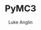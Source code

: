 ---
title: PyMC3 
author: Luke Anglin
image: https://alexioannides.github.io/images/data_science/mcmc_vi_pymc3/pymc3_logo.jpg
description: Here, we take a look at the powerful Deep Learning library, PyMC3.  It may rise in usage in the future, and it is currently widely used in academic settings. 
topics: PyMC3, Bayesian modeling
sources: <a href="https://docs.pymc.io/">PyMC3 Docs</a> and <a href="http://camdavidsonpilon.github.io/Probabilistic-Programming-and-Bayesian-Methods-for-Hackers/">Bayesian Methods for Hackers</a>
publish: True
link: https://hub.gke2.mybinder.org/user/lukeanglin-webapp-lyovfh49/notebooks/categories/MLProjects/Notes/PyMC-Intro.ipynb
---